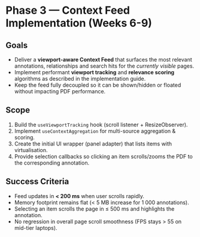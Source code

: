 # Phase 3 — Context Feed Implementation (Weeks 6-9)

## Goals

- Deliver a **viewport-aware Context Feed** that surfaces the most relevant annotations, relationships and search hits for the *currently visible* pages.
- Implement performant **viewport tracking** and **relevance scoring** algorithms as described in the implementation guide.
- Keep the feed fully decoupled so it can be shown/hidden or floated without impacting PDF performance.

## Scope

1. Build the `useViewportTracking` hook (scroll listener + ResizeObserver).
2. Implement `useContextAggregation` for multi-source aggregation & scoring.
3. Create the initial UI wrapper (panel adapter) that lists items with virtualisation.
4. Provide selection callbacks so clicking an item scrolls/zooms the PDF to the corresponding annotation.

## Success Criteria

- Feed updates in **< 200 ms** when user scrolls rapidly.
- Memory footprint remains flat (< 5 MB increase for 1 000 annotations).
- Selecting an item scrolls the page in ≤ 500 ms and highlights the annotation.
- No regression in overall page scroll smoothness (FPS stays > 55 on mid-tier laptops). 